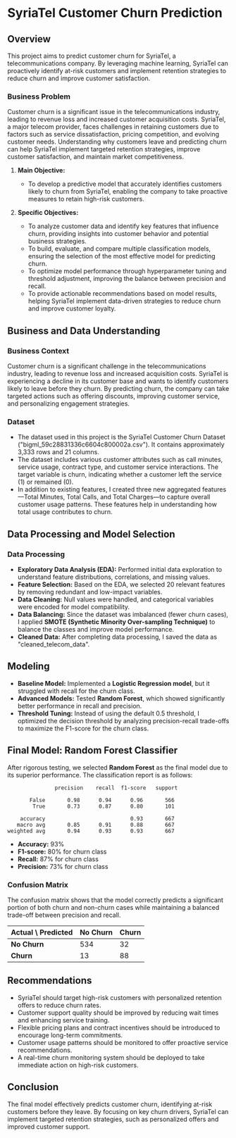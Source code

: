 # SyriaTel Customer Churn Prediction

## Overview
This project aims to predict customer churn for SyriaTel, a telecommunications company. By leveraging machine learning, SyriaTel can proactively identify at-risk customers and implement retention strategies to reduce churn and improve customer satisfaction.

### Business Problem
Customer churn is a significant issue in the telecommunications industry, leading to revenue loss and increased customer acquisition costs. SyriaTel, a major telecom provider, faces challenges in retaining customers due to factors such as service dissatisfaction, pricing competition, and evolving customer needs. Understanding why customers leave and predicting churn can help SyriaTel implement targeted retention strategies, improve customer satisfaction, and maintain market competitiveness.

1. **Main Objective:**
   - To develop a predictive model that accurately identifies customers likely to churn from SyriaTel, enabling the company to take proactive measures to retain high-risk customers.

2. **Specific Objectives:**
   - To analyze customer data and identify key features that influence churn, providing insights into customer behavior and potential business strategies.
   - To build, evaluate, and compare multiple classification models, ensuring the selection of the most effective model for predicting churn.
   - To optimize model performance through hyperparameter tuning and threshold adjustment, improving the balance between precision and recall.
   - To provide actionable recommendations based on model results, helping SyriaTel implement data-driven strategies to reduce churn and improve customer loyalty.

## Business and Data Understanding

### Business Context
Customer churn is a significant challenge in the telecommunications industry, leading to revenue loss and increased acquisition costs. SyriaTel is experiencing a decline in its customer base and wants to identify customers likely to leave before they churn. By predicting churn, the company can take targeted actions such as offering discounts, improving customer service, and personalizing engagement strategies.

### Dataset
- The dataset used in this project is the SyriaTel Customer Churn Dataset ("bigml_59c28831336c6604c800002a.csv"). It contains approximately 3,333 rows and 21 columns.
- The dataset includes various customer attributes such as call minutes, service usage, contract type, and customer service interactions. The target variable is churn, indicating whether a customer left the service (1) or remained (0).
- In addition to existing features, I created three new aggregated features—Total Minutes, Total Calls, and Total Charges—to capture overall customer usage patterns. These features help in understanding how total usage contributes to churn.

## Data Processing and Model Selection

### Data Processing
- **Exploratory Data Analysis (EDA):** Performed initial data exploration to understand feature distributions, correlations, and missing values. 
- **Feature Selection:** Based on the EDA, we selected 20 relevant features by removing redundant and low-impact variables.
- **Data Cleaning:** Null values were handled, and categorical variables were encoded for model compatibility.
- **Data Balancing:** Since the dataset was imbalanced (fewer churn cases), I applied **SMOTE (Synthetic Minority Over-sampling Technique)** to balance the classes and improve model performance.
- **Cleaned Data:** After completing data processing, I saved the data as "cleaned_telecom_data".

## Modeling
- **Baseline Model:** Implemented a **Logistic Regression model**, but it struggled with recall for the churn class.
- **Advanced Models:** Tested **Random Forest**, which showed significantly better performance in recall and precision.
- **Threshold Tuning:** Instead of using the default 0.5 threshold, I optimized the decision threshold by analyzing precision-recall trade-offs to maximize the F1-score for the churn class.

## Final Model: Random Forest Classifier

After rigorous testing, we selected **Random Forest** as the final model due to its superior performance. The classification report is as follows:

```
               precision    recall  f1-score   support

       False       0.98      0.94      0.96       566
        True       0.73      0.87      0.80       101

    accuracy                           0.93       667
   macro avg       0.85      0.91      0.88       667
weighted avg       0.94      0.93      0.93       667
```

- **Accuracy:** 93%
- **F1-score:** 80% for churn class
- **Recall:** 87% for churn class
- **Precision:** 73% for churn class

### Confusion Matrix

The confusion matrix shows that the model correctly predicts a significant portion of both churn and non-churn cases while maintaining a balanced trade-off between precision and recall.

| Actual \ Predicted | No Churn | Churn |
|-------------------|---------|------|
| **No Churn**     | 534     | 32   |
| **Churn**        | 13      | 88   |

## Recommendations
- SyriaTel should target high-risk customers with personalized retention offers to reduce churn rates.
- Customer support quality should be improved by reducing wait times and enhancing service training.
- Flexible pricing plans and contract incentives should be introduced to encourage long-term commitments.
- Customer usage patterns should be monitored to offer proactive service recommendations.
- A real-time churn monitoring system should be deployed to take immediate action on high-risk customers.

## Conclusion
The final model effectively predicts customer churn, identifying at-risk customers before they leave. By focusing on key churn drivers, SyriaTel can implement targeted retention strategies, such as personalized offers and improved customer support.
